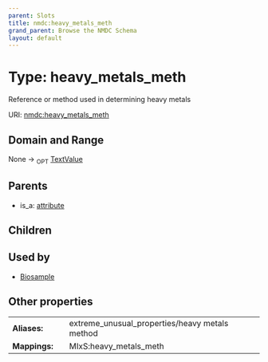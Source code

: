 ```yaml
---
parent: Slots
title: nmdc:heavy_metals_meth
grand_parent: Browse the NMDC Schema
layout: default
---
```


# Type: heavy_metals_meth


Reference or method used in determining heavy metals

URI: [nmdc:heavy_metals_meth](https://microbiomedata/meta/heavy_metals_meth)

## Domain and Range

None ->  <sub>OPT</sub> [TextValue](TextValue.md)

## Parents

 *  is_a: [attribute](attribute.md)

## Children


## Used by

 * [Biosample](Biosample.md)

## Other properties

|  |  |  |
| --- | --- | --- |
| **Aliases:** | | extreme_unusual_properties/heavy metals method |
| **Mappings:** | | MIxS:heavy_metals_meth |

